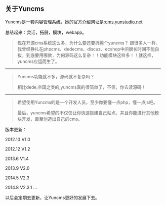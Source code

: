 ## 关于Yuncms ##

Yuncms是一套内容管理系统，她的官方介绍网址是:[cms.yunstudio.net](http://cms.yunstudio.net)

总结起来：灵活，拓展，模块，webapp。

> 现在开源cms系统这么多，为什么要还要折腾个yuncms？
> 跟很多人一样，我曾经挣扎在phpcms、dedecms、discuz、ecshop中间很长时间不能自拔，到底要用哪款，为何源码这么复杂！！功能模块这样多！！就这样，yuncms应运而生了。


-----------------------------------------------------
 >Yuncms功能就不多，源码就不复杂吗？
 >
 >相比dede,帝国之类的,yuncms真的很简单了，不信，你去读源码！

 ------------------------------------------
 

> 希望使用Yuncms的是一个开发人员，至少你要懂一点php，懂一点js吧。
> 
> 最后，yuncms希望的不仅仅让你快速搭建自己站点，并且你能进行其他模块开发，直至创造出自己的cms。


版本更新：

2012.10  V1.0

2012.12  V1.2

2013.6 V1.4

2013.9 V2.0

2014.5 V2.3

2014.8 V2.3.1
...

以后会定期去更新，让Yuncms更好的发展下去。